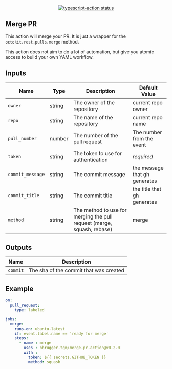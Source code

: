 <p align="center">
  <a href="https://github.com/actions/typescript-action/actions"><img alt="typescript-action status" src="https://github.com/actions/typescript-action/workflows/build-test/badge.svg"></a>
</p>

## Merge PR

This action will merge your PR. It is just a wrapper for the ``octokit.rest.pulls.merge`` method.

This action does not aim to do a lot of automation, but give you atomic access to build your own YAML workflow.

## Inputs

| Name | Type | Description | Default Value |
|------|------|-------------|---------------|
| `owner` | string | The owner of the repository | current repo owner |
| `repo` | string | The name of the repository | current repo name |
| `pull_number` | number | The number of the pull request | The number from the event |
| `token` | string | The token to use for authentication | _required_ |
| `commit_message` | string | The commit message | the message that gh generates |
| `commit_title` | string | The commit title | the title that gh generates |
| `method` | string | The method to use for merging the pull request (merge, squash, rebase) | merge |

## Outputs

| Name | Description |
|------|------------|
| `commit` | The sha of the commit that was created |


## Example

```yaml
on:
  pull_request:
    type: labeled

jobs:
  merge:
    runs-on: ubuntu-latest
    if: event.label.name == 'ready for merge'
    steps:
      - name : merge
        uses : nbrugger-tgm/merge-pr-action@v0.2.0
        with :
          token: ${{ secrets.GITHUB_TOKEN }}
          method: squash
```
